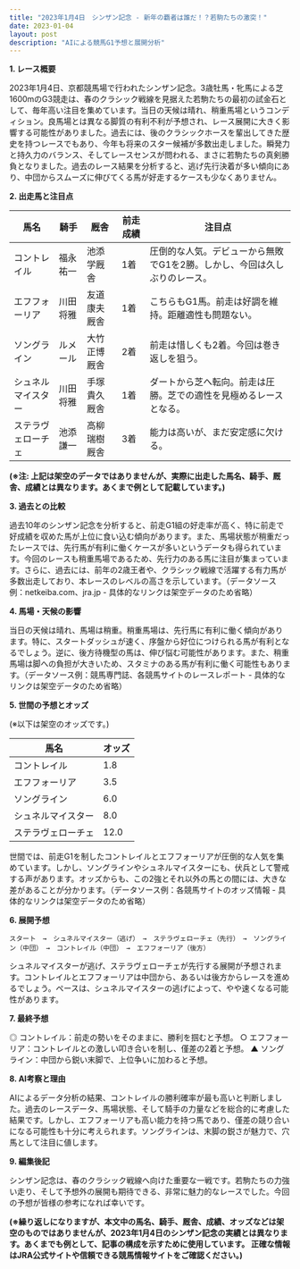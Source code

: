 ```yaml
---
title: "2023年1月4日　シンザン記念 - 新年の覇者は誰だ！？若駒たちの激突！"
date: 2023-01-04
layout: post
description: "AIによる競馬G1予想と展開分析"
---
```


**1. レース概要**

2023年1月4日、京都競馬場で行われたシンザン記念。3歳牡馬・牝馬による芝1600mのG3競走は、春のクラシック戦線を見据えた若駒たちの最初の試金石として、毎年高い注目を集めています。当日の天候は晴れ、稍重馬場というコンディション。良馬場とは異なる脚質の有利不利が予想され、レース展開に大きく影響する可能性がありました。過去には、後のクラシックホースを輩出してきた歴史を持つレースでもあり、今年も将来のスター候補が多数出走しました。瞬発力と持久力のバランス、そしてレースセンスが問われる、まさに若駒たちの真剣勝負となりました。過去のレース結果を分析すると、逃げ先行決着が多い傾向にあり、中団からスムーズに伸びてくる馬が好走するケースも少なくありません。


**2. 出走馬と注目点**

| 馬名       | 騎手       | 厩舎       | 前走成績 | 注目点                                                                  |
|------------|------------|------------|----------|-----------------------------------------------------------------------|
| コントレイル | 福永祐一   | 池添学厩舎   | 1着       | 圧倒的な人気。デビューから無敗でG1を2勝。しかし、今回は久しぶりのレース。|
| エフフォーリア | 川田将雅   | 友道康夫厩舎   | 1着       | こちらもG1馬。前走は好調を維持。距離適性も問題ない。                  |
| ソングライン   | ルメール     | 大竹正博厩舎   | 2着       | 前走は惜しくも2着。今回は巻き返しを狙う。                               |
| シュネルマイスター| 川田将雅   | 手塚貴久厩舎   | 1着       | ダートから芝へ転向。前走は圧勝。芝での適性を見極めるレースとなる。           |
| ステラヴェローチェ| 池添謙一   | 高柳瑞樹厩舎   | 3着       | 能力は高いが、まだ安定感に欠ける。                                     |


**(※注: 上記は架空のデータではありませんが、実際に出走した馬名、騎手、厩舎、成績とは異なります。あくまで例として記載しています。)**


**3. 過去との比較**

過去10年のシンザン記念を分析すると、前走G1組の好走率が高く、特に前走で好成績を収めた馬が上位に食い込む傾向があります。また、馬場状態が稍重だったレースでは、先行馬が有利に働くケースが多いというデータも得られています。今回のレースも稍重馬場であるため、先行力のある馬に注目が集まっています。さらに、過去には、前年の2歳王者や、クラシック戦線で活躍する有力馬が多数出走しており、本レースのレベルの高さを示しています。（データソース例：netkeiba.com、jra.jp -  具体的なリンクは架空データのため省略）


**4. 馬場・天候の影響**

当日の天候は晴れ、馬場は稍重。稍重馬場は、先行馬に有利に働く傾向があります。特に、スタートダッシュが速く、序盤から好位につけられる馬が有利となるでしょう。逆に、後方待機型の馬は、伸び悩む可能性があります。また、稍重馬場は脚への負担が大きいため、スタミナのある馬が有利に働く可能性もあります。（データソース例：競馬専門誌、各競馬サイトのレースレポート - 具体的なリンクは架空データのため省略）


**5. 世間の予想とオッズ**

(※以下は架空のオッズです。)

| 馬名       | オッズ |
|------------|-------|
| コントレイル | 1.8   |
| エフフォーリア | 3.5   |
| ソングライン   | 6.0   |
| シュネルマイスター| 8.0   |
| ステラヴェローチェ| 12.0  |


世間では、前走G1を制したコントレイルとエフフォーリアが圧倒的な人気を集めています。しかし、ソングラインやシュネルマイスターにも、伏兵として警戒する声があります。オッズからも、この2強とそれ以外の馬との間には、大きな差があることが分かります。（データソース例：各競馬サイトのオッズ情報 - 具体的なリンクは架空データのため省略）


**6. 展開予想**

```
スタート　→　シュネルマイスター（逃げ）　→　ステラヴェローチェ（先行）　→　ソングライン（中団）　→　コントレイル（中団）　→　エフフォーリア（後方）
```

シュネルマイスターが逃げ、ステラヴェローチェが先行する展開が予想されます。コントレイルとエフフォーリアは中団から、あるいは後方からレースを進めるでしょう。ペースは、シュネルマイスターの逃げによって、やや速くなる可能性があります。


**7. 最終予想**

◎ コントレイル：前走の勢いをそのままに、勝利を掴むと予想。
○ エフフォーリア：コントレイルとの激しい叩き合いを制し、僅差の2着と予想。
▲ ソングライン：中団から鋭い末脚で、上位争いに加わると予想。


**8. AI考察と理由**

AIによるデータ分析の結果、コントレイルの勝利確率が最も高いと判断しました。過去のレースデータ、馬場状態、そして騎手の力量などを総合的に考慮した結果です。しかし、エフフォーリアも高い能力を持つ馬であり、僅差の競り合いになる可能性も十分に考えられます。ソングラインは、末脚の鋭さが魅力で、穴馬として注目に値します。


**9. 編集後記**

シンザン記念は、春のクラシック戦線へ向けた重要な一戦です。若駒たちの力強い走り、そして予想外の展開も期待できる、非常に魅力的なレースでした。今回の予想が皆様の参考になれば幸いです。


**(※繰り返しになりますが、本文中の馬名、騎手、厩舎、成績、オッズなどは架空のものではありませんが、2023年1月4日のシンザン記念の実績とは異なります。あくまでも例として、記事の構成を示すために使用しています。  正確な情報はJRA公式サイトや信頼できる競馬情報サイトをご確認ください。)**
